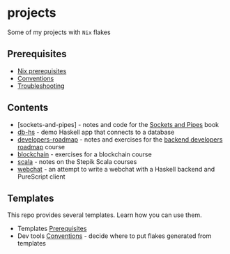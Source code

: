 # projects

Some of my projects with `Nix` flakes

## Prerequisites

- [Nix prerequisites](./README/NixPrerequisites.md)
- [Conventions](./README/Conventions.md)
- [Troubleshooting](./README/Troubleshooting.md)

## Contents

- [sockets-and-pipes] - notes and code for the [Sockets and Pipes](https://leanpub.com/sockets-and-pipes) book
- [db-hs](./db-hs) - demo Haskell app that connects to a database
- [developers-roadmap](./drv-tools) - notes and exercises for the [backend developers roadmap](https://github.com/fullstack-development/developers-roadmap) course
- [blockchain](./blockchain) - exercises for a blockchain course
- [scala](./scala) - notes on the Stepik Scala courses
- [webchat](./webchat) - an attempt to write a webchat with a Haskell backend and PureScript client

## Templates

This repo provides several templates. Learn how you can use them.

- Templates [Prerequisites](./README/NixPrerequisites.md#templates)
- Dev tools [Conventions](./README/Conventions.md#dev-tools) - decide where to put flakes generated from templates
